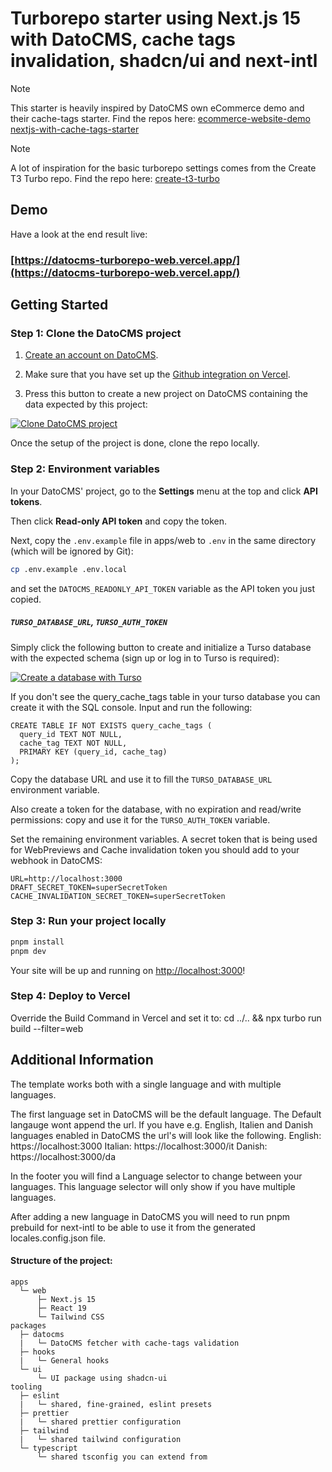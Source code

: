 # Turborepo starter using Next.js 15 with DatoCMS, cache tags invalidation, shadcn/ui and next-intl

> [!NOTE]
>
> This starter is heavily inspired by DatoCMS own eCommerce demo and their cache-tags starter. Find the repos here: [ecommerce-website-demo](https://github.com/datocms/ecommerce-website-demo) [nextjs-with-cache-tags-starter](https://github.com/datocms/nextjs-with-cache-tags-starter)

> [!NOTE]
>
> A lot of inspiration for the basic turborepo settings comes from the Create T3 Turbo repo. Find the repo here: [create-t3-turbo](https://github.com/t3-oss/create-t3-turbo/)

## Demo

Have a look at the end result live:

### [https://datocms-turborepo-web.vercel.app/](https://datocms-turborepo-web.vercel.app/)

## Getting Started

### Step 1: Clone the DatoCMS project

1. [Create an account on DatoCMS](https://datocms.com).

2. Make sure that you have set up the [Github integration on Vercel](https://vercel.com/docs/git/vercel-for-github).

3. Press this button to create a new project on DatoCMS containing the data expected by this project:

[![Clone DatoCMS project](https://dashboard.datocms.com/clone/button.svg)](https://dashboard.datocms.com/clone?projectId=158348&name=datocms-turborepo)

Once the setup of the project is done, clone the repo locally.

### Step 2: Environment variables

In your DatoCMS' project, go to the **Settings** menu at the top and click **API tokens**.

Then click **Read-only API token** and copy the token.

Next, copy the `.env.example` file in apps/web to `.env` in the same directory (which will be ignored by Git):

```bash
cp .env.example .env.local
```

and set the `DATOCMS_READONLY_API_TOKEN` variable as the API token you just copied.

##### `TURSO_DATABASE_URL`, `TURSO_AUTH_TOKEN`

Simply click the following button to create and initialize a Turso database with the expected schema (sign up or log in to Turso is required):

[![Create a database with Turso](https://sqlite.new/button)](https://sqlite.new?dump=https%3A//raw.githubusercontent.com/datocms/nextjs-with-cache-tags-starter/main/schema.sql)

If you don't see the query_cache_tags table in your turso database you can create it with the SQL console. Input and run the following:

```
CREATE TABLE IF NOT EXISTS query_cache_tags (
  query_id TEXT NOT NULL,
  cache_tag TEXT NOT NULL,
  PRIMARY KEY (query_id, cache_tag)
);
```

Copy the database URL and use it to fill the `TURSO_DATABASE_URL` environment variable.

Also create a token for the database, with no expiration and read/write permissions: copy and use it for the `TURSO_AUTH_TOKEN` variable.

Set the remaining environment variables. A secret token that is being used for WebPreviews and Cache invalidation token you should add to your webhook in DatoCMS:

```
URL=http://localhost:3000
DRAFT_SECRET_TOKEN=superSecretToken
CACHE_INVALIDATION_SECRET_TOKEN=superSecretToken
```

### Step 3: Run your project locally

```bash
pnpm install
pnpm dev
```

Your site will be up and running on [http://localhost:3000](http://localhost:3000)!

### Step 4: Deploy to Vercel

Override the Build Command in Vercel and set it to: cd ../.. && npx turbo run build --filter=web

## Additional Information

The template works both with a single language and with multiple languages.

The first language set in DatoCMS will be the default language. The Default langauge wont append the url.
If you have e.g. English, Italien and Danish languages enabled in DatoCMS the url's will look like the following.
English: https://localhost:3000
Italian: https://localhost:3000/it
Danish: https://localhost:3000/da

In the footer you will find a Language selector to change between your languages. This language selector will only show if you have multiple languages.

After adding a new language in DatoCMS you will need to run pnpm prebuild for next-intl to be able to use it from the generated locales.config.json file.

#### Structure of the project:

```text
apps
  └─ web
      ├─ Next.js 15
      ├─ React 19
      └─ Tailwind CSS
packages
  ├─ datocms
  |   └─ DatoCMS fetcher with cache-tags validation
  ├─ hooks
  |   └─ General hooks
  └─ ui
      └─ UI package using shadcn-ui
tooling
  ├─ eslint
  |   └─ shared, fine-grained, eslint presets
  ├─ prettier
  |   └─ shared prettier configuration
  ├─ tailwind
  |   └─ shared tailwind configuration
  └─ typescript
      └─ shared tsconfig you can extend from
```
